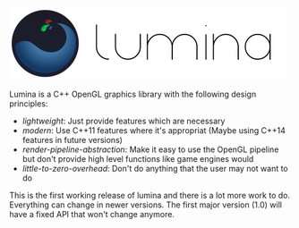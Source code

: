 ![alt](https://raw.githubusercontent.com/LukasKalbertodt/lumina/release-0.1/_media/GitHubHeader.png)

Lumina is a C++ OpenGL graphics library with the following design principles:
* *lightweight*: Just provide features which are necessary 
* *modern*: Use C++11 features where it's appropriat (Maybe using C++14 features in future versions)
* *render-pipeline-abstraction*: Make it easy to use the OpenGL pipeline but don't provide high level functions like game engines would
* *little-to-zero-overhead*: Don't do anything that the user may not want to do


This is the first working release of lumina and there is a lot more work to do. Everything can change in newer versions. The first major version (1.0) will have a fixed API that won't change anymore. 
